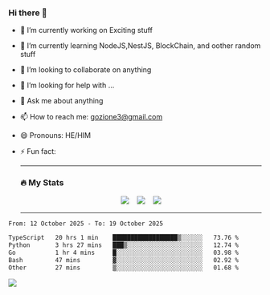 ### Hi there 👋

<!--
**charlieScript/charlieScript** is a ✨ _special_ ✨ repository because its `README.md` (this file) appears on your GitHub profile.

Here are some ideas to get you started: -->

- 🔭 I’m currently working on Exciting stuff
- 🌱 I’m currently learning NodeJS,NestJS, BlockChain, and oother random stuff
- 👯 I’m looking to collaborate on anything
- 🤔 I’m looking for help with ...
- 💬 Ask me about anything
- 📫 How to reach me: gozione3@gmail.com
- 😄 Pronouns: HE/HIM
- ⚡ Fun fact:


  ---

  ### :fire: My Stats

  <div id="stats" align="center">
  <img src="http://github-readme-streak-stats.herokuapp.com?user=charlieScript&theme=dark&date_format=M%20j%5B%2C%20Y%5D" />&nbsp;&nbsp;&nbsp;
  <img src="https://github-readme-stats.vercel.app/api/top-langs/?username=charlieScript&layout=compact&theme=vision-friendly-dark"/>&nbsp;&nbsp;&nbsp;
  <img src="https://github-readme-stats.vercel.app/api?username=charlieScript&show_icons=true&theme=radical"/>
  </div>

  ---



<!--START_SECTION:waka-->

```txt
From: 12 October 2025 - To: 19 October 2025

TypeScript   20 hrs 1 min    ██████████████████▒░░░░░░   73.76 %
Python       3 hrs 27 mins   ███▒░░░░░░░░░░░░░░░░░░░░░   12.74 %
Go           1 hr 4 mins     █░░░░░░░░░░░░░░░░░░░░░░░░   03.98 %
Bash         47 mins         ▓░░░░░░░░░░░░░░░░░░░░░░░░   02.92 %
Other        27 mins         ▒░░░░░░░░░░░░░░░░░░░░░░░░   01.68 %
```

<!--END_SECTION:waka-->
![](https://komarev.com/ghpvc/?username=charlieScript)
